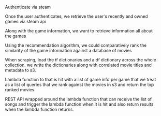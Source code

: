 


Authenticate via steam

Once the user authenticates, we retrieve the user's recently and owned games via steam api

Along with the game information, we want to retrieve information all about the games

Using the recommendation algorithm, we could comparatively rank the similarity of the game information against a database of movies


When scraping, load the tf dictionaries and a df dictionary across the whole collection. we write the dictionaries along with correlated movie titles and metadata to s3.

Lambda function to that is hit with a list of game info per game that we treat as a list of queries that we rank against the movies in s3 and return the top ranked movies

REST API wrapped around the lambda function that can receive the list of songs and trigger the lambda function when it is hit and also return results when the lambda function returns.

